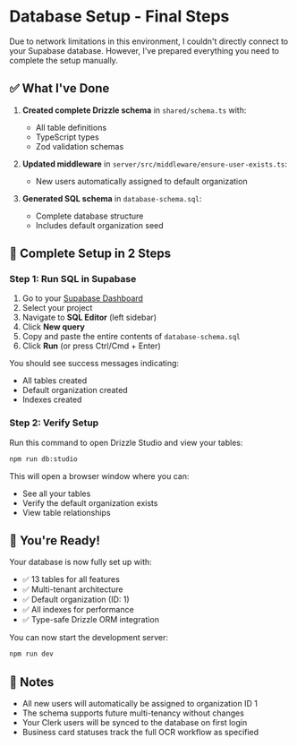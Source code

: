 # Database Setup - Final Steps

Due to network limitations in this environment, I couldn't directly connect to your Supabase database. However, I've prepared everything you need to complete the setup manually.

## ✅ What I've Done

1. **Created complete Drizzle schema** in `shared/schema.ts` with:
   - All table definitions
   - TypeScript types
   - Zod validation schemas

2. **Updated middleware** in `server/src/middleware/ensure-user-exists.ts`:
   - New users automatically assigned to default organization

3. **Generated SQL schema** in `database-schema.sql`:
   - Complete database structure
   - Includes default organization seed

## 🚀 Complete Setup in 2 Steps

### Step 1: Run SQL in Supabase

1. Go to your [Supabase Dashboard](https://app.supabase.com)
2. Select your project
3. Navigate to **SQL Editor** (left sidebar)
4. Click **New query**
5. Copy and paste the entire contents of `database-schema.sql`
6. Click **Run** (or press Ctrl/Cmd + Enter)

You should see success messages indicating:
- All tables created
- Default organization created
- Indexes created

### Step 2: Verify Setup

Run this command to open Drizzle Studio and view your tables:

```bash
npm run db:studio
```

This will open a browser window where you can:
- See all your tables
- Verify the default organization exists
- View table relationships

## 🎉 You're Ready!

Your database is now fully set up with:
- ✅ 13 tables for all features
- ✅ Multi-tenant architecture
- ✅ Default organization (ID: 1)
- ✅ All indexes for performance
- ✅ Type-safe Drizzle ORM integration

You can now start the development server:

```bash
npm run dev
```

## 📝 Notes

- All new users will automatically be assigned to organization ID 1
- The schema supports future multi-tenancy without changes
- Your Clerk users will be synced to the database on first login
- Business card statuses track the full OCR workflow as specified